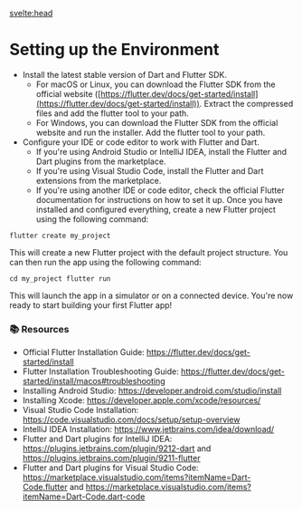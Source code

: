 <svelte:head>
<title>Day 1: Setting up the Environment</title>
</svelte:head>

# Setting up the Environment

-   Install the latest stable version of Dart and Flutter SDK.
    -   For macOS or Linux, you can download the Flutter SDK from the official website ([https://flutter.dev/docs/get-started/install](https://flutter.dev/docs/get-started/install)). Extract the compressed files and add the flutter tool to your path.
    -   For Windows, you can download the Flutter SDK from the official website and run the installer. Add the flutter tool to your path.
-   Configure your IDE or code editor to work with Flutter and Dart.
    -   If you're using Android Studio or IntelliJ IDEA, install the Flutter and Dart plugins from the marketplace.
    -   If you're using Visual Studio Code, install the Flutter and Dart extensions from the marketplace.
    -   If you're using another IDE or code editor, check the official Flutter documentation for instructions on how to set it up.
Once you have installed and configured everything, create a new Flutter project using the following command:

`flutter create my_project`

This will create a new Flutter project with the default project structure. You can then run the app using the following command:

`cd my_project flutter run`

This will launch the app in a simulator or on a connected device. You're now ready to start building your first Flutter app!

### 📚 Resources

- Official Flutter Installation Guide: https://flutter.dev/docs/get-started/install
- Flutter Installation Troubleshooting Guide: https://flutter.dev/docs/get-started/install/macos#troubleshooting
- Installing Android Studio: https://developer.android.com/studio/install
- Installing Xcode: https://developer.apple.com/xcode/resources/
- Visual Studio Code Installation: https://code.visualstudio.com/docs/setup/setup-overview
- IntelliJ IDEA Installation: https://www.jetbrains.com/idea/download/
- Flutter and Dart plugins for IntelliJ IDEA: https://plugins.jetbrains.com/plugin/9212-dart and https://plugins.jetbrains.com/plugin/9211-flutter
- Flutter and Dart plugins for Visual Studio Code: https://marketplace.visualstudio.com/items?itemName=Dart-Code.flutter and https://marketplace.visualstudio.com/items?itemName=Dart-Code.dart-code
